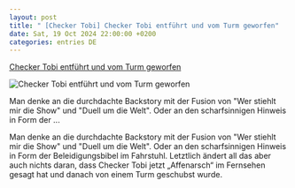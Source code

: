 ```yaml
---
layout: post
title: " [Checker Tobi] Checker Tobi entführt und vom Turm geworfen"
date: Sat, 19 Oct 2024 22:00:00 +0200
categories: entries DE
---
```

[Checker Tobi entführt und vom Turm geworfen](https://www.prosieben.de/serien/das-duell-um-die-welt-team-joko-gegen-team-klaas/videos/checker-tobi-entfuehrt-und-vom-turm-geworfen-v_6k1rjidzm9qc)

![Checker Tobi entführt und vom Turm geworfen](https://mim.p7s1.io/pis/mw/fc27jq5FgV8h73OMk30hSmQ3ksnTujGLThfZrJTemL4yREOdH4xmFJ5lxgYFAH2-CCZeXuh_tiXeZ_OL1c54Ds8GJJGDYIooUzDVNWJnIC0nvA/profile:ezone-teaser940x528)

Man denke an die durchdachte Backstory mit der Fusion von "Wer stiehlt mir die Show" und "Duell um die Welt". Oder an den scharfsinnigen Hinweis in Form der ...

Man denke an die durchdachte Backstory mit der Fusion von "Wer stiehlt mir die Show" und "Duell um die Welt". Oder an den scharfsinnigen Hinweis in Form der Beleidigungsbibel im Fahrstuhl. Letztlich ändert all das aber auch nichts daran, dass Checker Tobi jetzt „Affenarsch“ im Fernsehen gesagt hat und danach von einem Turm geschubst wurde.

